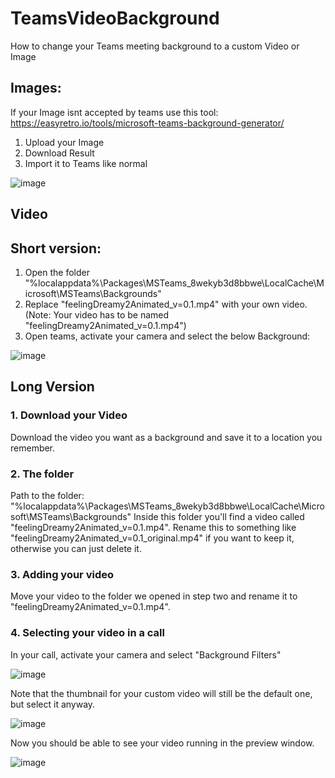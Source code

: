 # TeamsVideoBackground
How to change your Teams meeting background to a custom Video or Image

## Images:
If your Image isnt accepted by teams use this tool:
https://easyretro.io/tools/microsoft-teams-background-generator/
1. Upload your Image
2. Download Result
3. Import it to Teams like normal

![image](https://github.com/user-attachments/assets/38646dfc-75ae-42d7-a6d3-2bd4498f313d)



## Video
## Short version:
1. Open the folder "%localappdata%\Packages\MSTeams_8wekyb3d8bbwe\LocalCache\Microsoft\MSTeams\Backgrounds"
2. Replace "feelingDreamy2Animated_v=0.1.mp4" with your own video. (Note: Your video has to be named "feelingDreamy2Animated_v=0.1.mp4")
3. Open teams, activate your camera and select the below Background:
   
![image](https://github.com/user-attachments/assets/49e45aaa-244b-4b3a-8167-d7344f0450c0)





## Long Version
### 1. Download your Video
Download the video you want as a background and save it to a location you remember.

### 2. The folder
Path to the folder: "%localappdata%\Packages\MSTeams_8wekyb3d8bbwe\LocalCache\Microsoft\MSTeams\Backgrounds"
Inside this folder you'll find a video called "feelingDreamy2Animated_v=0.1.mp4". Rename this to something like "feelingDreamy2Animated_v=0.1_original.mp4" if you want to keep it, otherwise you can just delete it.

### 3. Adding your video
Move your video to the folder we opened in step two and rename it to "feelingDreamy2Animated_v=0.1.mp4".

### 4. Selecting your video in a call
In your call, activate your camera and select "Background Filters"

![image](https://github.com/user-attachments/assets/89aada08-c605-4173-9b43-ecd26fc093ce)

Note that the thumbnail for your custom video will still be the default one, but select it anyway.

![image](https://github.com/user-attachments/assets/a0b9ad90-3b54-471e-a5ad-9a077b710edd)

Now you should be able to see your video running in the preview window.

![image](https://github.com/user-attachments/assets/59084800-b497-4ca6-a0cf-63e925367ce9)
